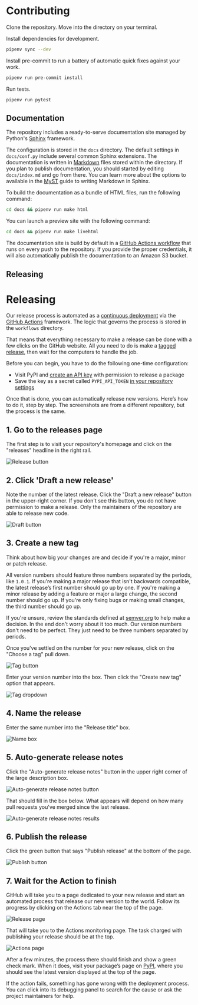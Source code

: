 # Contributing

Clone the repository. Move into the directory on your terminal.

Install dependencies for development.

```sh
pipenv sync --dev
```

Install pre-commit to run a battery of automatic quick fixes against your work.

```sh
pipenv run pre-commit install
```

Run tests.

```sh
pipenv run pytest
```

## Documentation

The repository includes a ready-to-serve documentation site managed by Python's [Sphinx](https://www.sphinx-doc.org/en/master/) framework.

The configuration is stored in the `docs` directory. The default settings in `docs/conf.py` include several common Sphinx extensions. The documentation is written in [Markdown](https://en.wikipedia.org/wiki/Markdown) files stored within the directory. If you plan to publish documentation, you should started by editing `docs/index.md` and go from there. You can learn more about the options to available in the [MyST](https://myst-parser.readthedocs.io/en/latest/intro.html) guide to writing Markdown in Sphinx.

To build the documentation as a bundle of HTML files, run the following command:

```zsh
cd docs && pipenv run make html
```

You can launch a preview site with the following command:

```zsh
cd docs && pipenv run make livehtml
```

The documentation site is build by default in a [GitHub Actions workflow](https://github.com/palewire/python-open-source-template/blob/main/.github/workflows/docs.yaml) that runs on every push to the repository. If you provide the proper credentials, it will also automatically publish the documentation to an Amazon S3 bucket.

## Releasing

# Releasing

Our release process is automated as a [continuous deployment](https://en.wikipedia.org/wiki/Continuous_deployment) via the [GitHub Actions](https://github.com/features/actions) framework. The logic that governs the process is stored in the `workflows` directory.

That means that everything necessary to make a release can be done with a few clicks on the GitHub website. All you need to do is make a [tagged release](https://docs.github.com/en/repositories/releasing-projects-on-github/managing-releases-in-a-repository), then wait for the computers to handle the job.

Before you can begin, you have to do the following one-time configuration:

* Visit PyPI and [create an API key](https://pypi.org/help/#apitoken) with permission to release a package
* Save the key as a secret called `PYPI_API_TOKEN` [in your repository settings](https://docs.github.com/en/codespaces/managing-codespaces-for-your-organization/managing-encrypted-secrets-for-your-repository-and-organization-for-github-codespaces)

Once that is done, you can automatically release new versions. Here’s how to do it, step by step. The screenshots are from a different repository, but the process is the same.

## 1. Go to the releases page

The first step is to visit your repository's homepage and click on the "releases" headline in the right rail.

![Release button](https://raw.githubusercontent.com/palewire/python-open-source-template/main/.github/images/releasing-releases-button.png)

## 2. Click 'Draft a new release'

Note the number of the latest release. Click the "Draft a new release" button in the upper-right corner. If you don't see this button, you do not have permission to make a release. Only the maintainers of the repository are able to release new code.

![Draft button](https://raw.githubusercontent.com/palewire/python-open-source-template/main/.github/images/releasing-draft-button.png)

## 3. Create a new tag

Think about how big your changes are and decide if you're a major, minor or patch release.

All version numbers should feature three numbers separated by the periods, like `1.0.1`. If you're making a major release that isn't backwards compatible, the latest release’s first number should go up by one. If you're making a minor release by adding a feature or major a large change, the second number should go up. If you're only fixing bugs or making small changes, the third number should go up.

If you're unsure, review the standards defined at [semver.org](https://semver.org) to help make a decision. In the end don't worry about it too much. Our version numbers don't need to be perfect. They just need to be three numbers separated by periods.

Once you've settled on the number for your new release, click on the "Choose a tag" pull down.

![Tag button](https://raw.githubusercontent.com/palewire/python-open-source-template/main/.github/images/releasing-tag-button.png)

Enter your version number into the box. Then click the "Create new tag" option that appears.

![Tag dropdown](https://raw.githubusercontent.com/palewire/python-open-source-template/main/.github/images/releasing-name-tag.png)

## 4. Name the release

Enter the same number into the "Release title" box.

![Name box](https://raw.githubusercontent.com/palewire/python-open-source-template/main/.github/images/releasing-name-release.png)

## 5. Auto-generate release notes

Click the "Auto-generate release notes" button in the upper right corner of the large description box.

![Auto-generate release notes button](https://raw.githubusercontent.com/palewire/python-open-source-template/main/.github/images/releasing-changelog-button.png)

That should fill in the box below. What appears will depend on how many pull requests you've merged since the last release.

![Auto-generate release notes results](https://raw.githubusercontent.com/palewire/python-open-source-template/main/.github/images/releasing-changelog-entered.png)

## 6. Publish the release

Click the green button that says "Publish release" at the bottom of the page.

![Publish button](https://raw.githubusercontent.com/palewire/python-open-source-template/main/.github/images/releasing-publish-button.png)

## 7. Wait for the Action to finish

GitHub will take you to a page dedicated to your new release and start an automated process that release our new version to the world. Follow its progress by clicking on the Actions tab near the top of the page.

![Release page](https://raw.githubusercontent.com/palewire/python-open-source-template/main/.github/images/releasing-release-published.png)

That will take you to the Actions monitoring page. The task charged with publishing your release should be at the top.

![Actions page](https://raw.githubusercontent.com/palewire/python-open-source-template/main/.github/images/releasing-actions-start.png)

After a few minutes, the process there should finish and show a green check mark. When it does, visit your package’s page on [PyPI](https://pypi.org/), where you should see the latest version displayed at the top of the page.

If the action fails, something has gone wrong with the deployment process. You can click into its debugging panel to search for the cause or ask the project maintainers for help.
